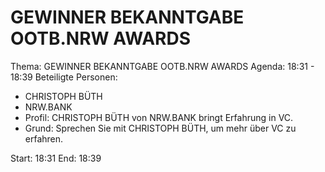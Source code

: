 # GEWINNER BEKANNTGABE OOTB.NRW AWARDS
Thema: GEWINNER BEKANNTGABE OOTB.NRW AWARDS
Agenda: 18:31 - 18:39
Beteiligte Personen:
- CHRISTOPH BÜTH
- NRW.BANK
- Profil: CHRISTOPH BÜTH von NRW.BANK bringt Erfahrung in VC.
- Grund: Sprechen Sie mit CHRISTOPH BÜTH, um mehr über VC zu erfahren.

Start: 18:31
End: 18:39
